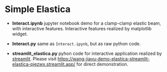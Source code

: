 # Simple Elastica

- **Interact.ipynb** jupyter notebook demo for a clamp-clamp elastic beam, with interactive features. Interactive features realized by matplotlib widget.

- **Interact.py** same as `Interact.ipynb`, but as raw python code.

- **streamlit_elastica.py** pyhon code for interactive application realized by [streamlit](https://streamlit.io/). Please visit https://wang-jiayu-demo-elastica-streamlit-elastica-pjezwx.streamlit.app/ for direct demonstration.

